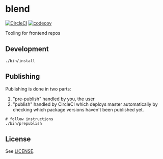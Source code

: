 # blend

[![CircleCI](https://circleci.com/gh/percolate/blend.svg?style=svg&circle-token=74899ca7ec259f273f7002dce8b6a7ab6bd89bc3)](https://circleci.com/gh/percolate/blend)
[![codecov](https://codecov.io/gh/percolate/blend/branch/master/graph/badge.svg?token=S3DgH9fGU2)](https://codecov.io/gh/percolate/blend)

Tooling for frontend repos

## Development

```
./bin/install
```

## Publishing

Publishing is done in two parts:
1. "pre-publish" handled by you, the user
1. "publish" handled by CircleCI which deploys master automatically by checking which package versions haven't been published yet.

```
# follow instructions
./bin/prepublish
```

## License

See [LICENSE](/LICENSE.md).
